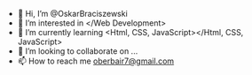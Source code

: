 - 👋 Hi, I’m @OskarBraciszewski
- 👀 I’m interested in <Web Developmnet></Web Development>
- 🌱 I’m currently learning <Html, CSS, JavaScript></Html, CSS, JavaScript>
- 💞️ I’m looking to collaborate on ...
- 📫 How to reach me oberbair7@gmail.com

<!---
OskarBraciszewski/OskarBraciszewski is a ✨ special ✨ repository because its `README.md` (this file) appears on your GitHub profile.
You can click the Preview link to take a look at your changes.
--->
